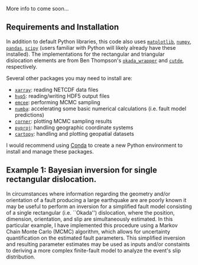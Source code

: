More info to come soon...


## Requirements and Installation
In addition to default Python libraries, this code also uses [`matplotlib`](https://matplotlib.org/), [`numpy`](https://numpy.org/), [`pandas`](https://pandas.pydata.org/), [`scipy`](https://scipy.org/) (users familiar with Python will likely already have these installed). The implementations for the rectangular and triangular dislocation elements are from Ben Thompson's [`okada_wrapper`](https://github.com/tbenthompson/okada_wrapper) and [`cutde`](https://github.com/tbenthompson/cutde), respectively.

Several other packages you may need to install are:
- [`xarray`](https://docs.xarray.dev/en/stable/): reading NETCDF data files
- [`hyp5`](https://docs.h5py.org/en/stable/): reading/writing HDF5 output files
- [`emcee`](https://emcee.readthedocs.io/en/stable/): performing MCMC sampling
- [`numba`](https://numba.pydata.org/): accelerating some basic numerical calculations (i.e. fault model predictions)
- [`corner`](https://corner.readthedocs.io/en/latest/): plotting MCMC sampling results
- [`pyproj`](https://pypi.org/project/pyproj/): handling geographic coordinate systems
- [`cartopy`](https://scitools.org.uk/cartopy/docs/latest/gallery/index.html): handling and plotting geopatial datasets

I would recommend using [Conda](https://conda.io/projects/conda/en/latest/index.html) to create a new Python environment to install and manage these packages. 



## Example 1: Bayesian inversion for single rectangular dislocation.
In circumstances where information regarding the geometry and/or orientation of a fault producing a large earthquake are are poorly known it may be useful to perform an inversion for a simplified fault model consisting of a single rectangular (i.e. ``Okada'') dislocation, where the position, dimension, orientation, and slip are simultaneously estimated. In this particular example, I have implemented this procedure using a Markov Chain Monte Carlo (MCMC) algorithm, which allows for uncertainty quantification on the estimated fault parameters. This simplified inversion and resulting parameter estimates may be used as inputs and/or constaints to deriving a more complex finite-fault model to analyze the event's slip distribution.



